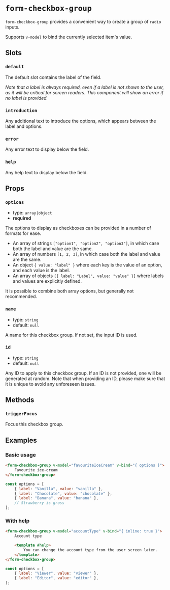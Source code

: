 # `form-checkbox-group`

`form-checkbox-group` provides a convenient way to create a group of `radio` inputs.

Supports `v-model` to bind the currently selected item's value.

## Slots

### `default`

The default slot contains the label of the field.

_Note that a label is always required, even if a label is not shown to the user, as it will be critical for screen readers. This component will show an error if no label is provided._

### `introduction`

Any additional text to introduce the options, which appears between the label and options.

### `error`

Any error text to display below the field.

### `help`

Any help text to display below the field.

## Props

### `options`

- type: `array|object`
- **required**

The options to display as checkboxes can be provided in a number of formats for ease.

- An array of strings `["option1", "option2", "option3"]`, in which case both the label and value are the same.
- An array of numbers `[1, 2, 3]`, in which case both the label and value are the same.
- An object `{ value: "label" }` where each key is the value of an option, and each value is the label.
- An array of objects `[{ label: "Label", value: "value" }]` where labels and values are explicitly defined.

It is possible to combine both array options, but generally not recommended.

### `name`

- type: `string`
- default: `null`

A name for this checkbox group. If not set, the input ID is used.

### `id`

- type: `string`
- default: `null`

Any ID to apply to this checkbox group. If an ID is not provided, one will be generated at random. Note that when providing an ID, please make sure that it is unique to avoid any unforeseen issues.

## Methods

### `triggerFocus`

Focus this checkbox group.

## Examples

### Basic usage

```html
<form-checkbox-group v-model="favouriteIceCream" v-bind="{ options }">
	Favourite ice-cream
</form-checkbox-group>
```

```javascript
const options = [
	{ label: "Vanilla", value: "vanilla" },
	{ label: "Chocolate", value: "chocolate" },
	{ label: "Banana", value: "banana" },
	// Strawberry is gross
];
```

### With help

```html
<form-checkbox-group v-model="accountType" v-bind="{ inline: true }">
	Account type

	<template #help>
		You can change the account type from the user screen later.
	</template>
</form-checkbox-group>
```

```javascript
const options = [
	{ label: "Viewer", value: "viewer" },
	{ label: "Editor", value: "editor" },
];
```
